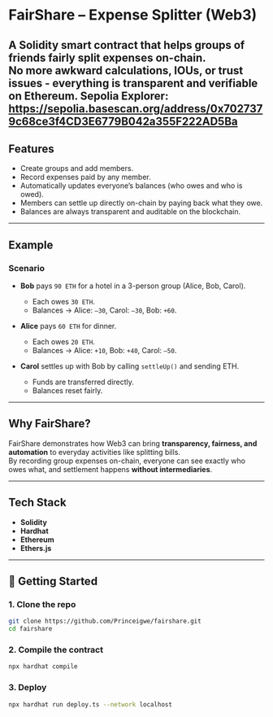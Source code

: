 # FairShare – Expense Splitter (Web3)

A Solidity smart contract that helps groups of friends fairly split expenses **on-chain**.  
No more awkward calculations, IOUs, or trust issues - everything is transparent and verifiable on Ethereum.
Sepolia Explorer: https://sepolia.basescan.org/address/0x7027379c68ce3f4CD3E6779B042a355F222AD5Ba
---

## Features
- Create groups and add members.  
- Record expenses paid by any member.  
- Automatically updates everyone’s balances (who owes and who is owed).  
- Members can settle up directly on-chain by paying back what they owe.  
- Balances are always transparent and auditable on the blockchain.  

---

## Example

### Scenario
- **Bob** pays `90 ETH` for a hotel in a 3-person group (Alice, Bob, Carol).  
  - Each owes `30 ETH`.  
  - Balances → Alice: `–30`, Carol: `–30`, Bob: `+60`.  

- **Alice** pays `60 ETH` for dinner.  
  - Each owes `20 ETH`.  
  - Balances → Alice: `+10`, Bob: `+40`, Carol: `–50`.  

- **Carol** settles up with Bob by calling `settleUp()` and sending ETH.  
  - Funds are transferred directly.  
  - Balances reset fairly.  

---

## Why FairShare?
FairShare demonstrates how Web3 can bring **transparency, fairness, and automation** to everyday activities like splitting bills.  
By recording group expenses on-chain, everyone can see exactly who owes what, and settlement happens **without intermediaries**.  

---

## Tech Stack
- **Solidity**  
- **Hardhat** 
- **Ethereum**  
- **Ethers.js**  

---

## 🔧 Getting Started

### 1. Clone the repo
```bash
git clone https://github.com/Princeigwe/fairshare.git
cd fairshare

```
### 2. Compile the contract
```bash
npx hardhat compile

```
### 3. Deploy
```bash
npx hardhat run deploy.ts --network localhost

```

